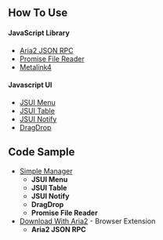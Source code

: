 ## How To Use

#### JavaScript Library
- [Aria2 JSON RPC](/readme/aria2.md)
- [Promise File Reader](/readme/filereader.md)
- [Metalink4](/readme/metalink4.md)

#### Javascript UI
- [JSUI Menu](/readme/menu.md)
- [JSUI Table](/readme/table.md)
- [JSUI Notify](/readme/notify.md)
- [DragDrop](/readme/dragdrop.md)

## Code Sample
- [Simple Manager](/sample)
    - **JSUI Menu**
    - **JSUI Table**
    - **JSUI Notify**
    - **DragDrop**
    - **Promise File Reader**
- [Download With Aria2](//github.com/jc3213/download_with_aria2) - Browser Extension
    - **Aria2 JSON RPC**
